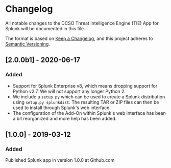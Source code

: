 # Changelog

All notable changes to the DCSO Threat Intelligence Engine (TIE) App for Splunk
will be documented in this file.

The format is based on [Keep a Changelog](https://keepachangelog.com/en/1.0.0/),
and this project adheres to [Semantic Versioning](https://semver.org/spec/v2.0.0.html).

## [2.0.0b1] - 2020-06-17

### Added

* Support for Splunk Enterprise v8, which means dropping support for Python v2.7.
  We will not support any longer Python 2.
* We include a `setup.py` which can be used to create a Splunk distribution using
  `setup.py splunkdist`. The resulting TAR or ZIP files can then be used to install
  through Splunk's web interface.
* The configuration of the Add-On within Splunk's web interface has been a bit
  reorganized and more help has been added.

## [1.0.0] - 2019-03-12

### Added

 Published Splunk app in version 1.0.0 at Github.com
